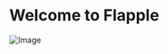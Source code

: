 # Welcome to Flapple

 ![Image]([src](https://cvws.icloud-content.com/S/AYU4ULncmrfvaL58a-asRfCLH8_Z/Screenshot+2022-07-23+at+8.56.16+AM.JPG?o=AgsiDdFsCJwTEydaRVfPEdcrrACtypB576NrpakZ6CNk&v=1&z=https%3A%2F%2Fp59-content.icloud.com%3A443&x=1&a=CAogla1IbCXFQpoVpJ3WgLb48Zboemjr2qTtR_nwQPd7RgASaRD2pInZojAY9ruc3qIwIgEAUgSLH8_ZaidLzzXeQJtGg6pLFUy7k6NRTYxLY54ZUSt8NTnHriiSt3Q2WG7YRupyJ7YV0PLZIkN8Fg_XIGU1cka6HxiQeK1vDp9fiXRbWWN7ib2S1V03DA&e=1658591845&r=afeb3a0a-2bf4-4ff0-946e-c2d3be7071e0-8&s=xFlC3zrxjf2Ub0qK7vb5NN0n26M))
